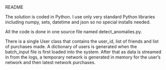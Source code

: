 README

The solution is coded in Python. I use only very standard Python libraries including numpy, sets, datetime and json so no special installs needed.

All the code is done in one source file named detect_anomalies.py.

There is a single User class that contains the user_id, list of friends and list of purchases made. A dictionary of users is generated when the batch_input file is first loaded into the system. After that as data is streamed in from the logs, a temporary network is generated in memory for the user’s network and then latest network purchases. 